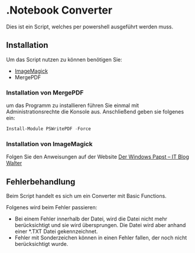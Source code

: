 
# .Notebook Converter

Dies ist ein Script, welches per powershell ausgeführt werden muss.




## Installation

Um das Script nutzen zu können benötigen Sie:
- [ImageMagick](https://imagemagick.org/index.php)
- MergePDF

### Installation von MergePDF

um das Programm zu installieren führen Sie einmal mit Administrationsrechte die Konsole aus. Anschließend geben sie 
folgenes ein:
```powershell
Install-Module PSWritePDF -Force
```

### Installation von ImageMagick

Folgen Sie den Anweisungen auf der Website [Der Windows Papst – IT Blog Walter](https://www.der-windows-papst.de/2021/08/25/convert-heic-to-jpg-png-powershell/)




    
## Fehlerbehandlung

Beim Script handelt es sich um ein Converter mit Basic Functions. 

Folgenes wird beim Fehler passieren:

- Bei einem Fehler innerhalb der Datei, wird die Datei nicht mehr berücksichtigt und sie wird übersprungen. Die Datei wird aber anhand einer *.TXT Datei gekennzeichnet.
- Fehler mit Sonderzeichen können in einen Fehler fallen, der noch nicht berücksichtigt wurde.
